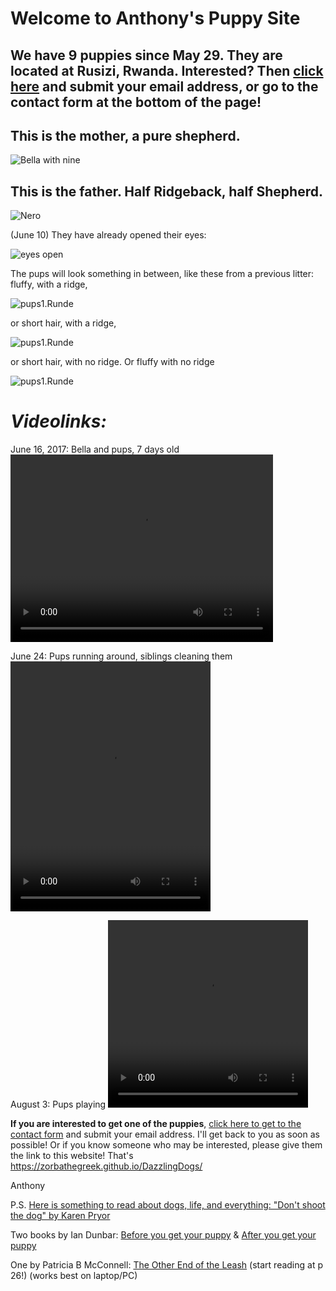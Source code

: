 # **Welcome to Anthony's Puppy Site**
## We have 9 puppies since May 29. They are located at Rusizi, Rwanda. Interested? Then [click here](contactform.html) and submit your email address, or go to the contact form at the bottom of the page!  

## **This is the mother, a pure shepherd.**
![Bella with nine](./img/BellaWithNinePuppies_new.JPG)
## This is the father. Half Ridgeback, half Shepherd.
![Nero](./img/Nero_new.JPG)

(June 10) They have already opened their eyes: 

![eyes open](./img/eyes_open.PNG)

The pups will look something in between, like these from a previous litter:
fluffy, with a ridge,

![pups1.Runde](./mix1.JPG)

or short hair, with a ridge,

![pups1.Runde](./mix2.JPG)

or short hair, with no ridge. Or fluffy with no ridge

![pups1.Runde](./mix3.JPG)

# *Videolinks:* 
June 16, 2017: Bella and pups, 7 days old
<video src="https://zorbathegreek.github.io/DazzlingDogs/videos/Bella_and_Pups_320.mp4" width="420" height="300" controls preload></video>

June 24: Pups running around, siblings cleaning them
<video src="https://zorbathegreek.github.io/DazzlingDogs/videos/IntactSocialInteraction-SiblingsCleaning.mp4" width="320" height="400" controls preload></video>

August 3: Pups playing
<video src="https://zorbathegreek.github.io/DazzlingDogs/videos/Pups_playing.mp4" width="320" height="300" controls preload></video>

**If you are interested to get one of the puppies**, [click here to get to the contact form](./contactform.html) and submit your email address. I'll get back to you as soon as possible! Or if you know someone who may be interested, please give them the link to this website! That's https://zorbathegreek.github.io/DazzlingDogs/ 

Anthony

P.S. [Here is something to read about dogs, life, and everything: "Don't shoot the dog" by Karen Pryor](https://archive.org/download/DontShootTheDog/Dont-shoot-the-dog.pdf)

Two books by Ian Dunbar: [Before you get your puppy](http://www.dogstardaily.com/files/downloads/BEFORE_You_Get_Your_Puppy.pdf) & [After you get your puppy](http://www.dogstardaily.com/files/downloads/AFTER_You_Get_Your_Puppy.pdf)

One by Patricia B McConnell: [The Other End of the Leash](https://www.scribd.com/doc/76581766/The-Other-End-of-the-Leash#page=26) (start reading at p 26!) (works best on laptop/PC)

